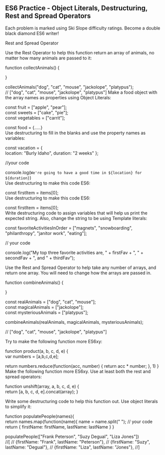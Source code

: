 ## ES6 Practice - Object Literals, Destructuring, Rest and Spread Operators

Each problem is marked using Ski Slope difficulty ratings. Become a double black diamond ES6 writer!

Rest and Spread Operator

Use the Rest Operator to help this function return an array of animals, no matter how many animals are passed to it:

function collectAnimals() {  

}

collectAnimals("dog", "cat", "mouse", "jackolope", "platypus");  
// ["dog", "cat", "mouse", "jackolope", "platypus"]
Make a food object with the array names as properties using Object Literals:

const fruit = ["apple", "pear"];  
const sweets = ["cake", "pie"];  
const vegetables = ["carrit"];

const food = {.....}  
Use destructuring to fill in the blanks and use the property names as variables:

const vacation = {  
  location: "Burly Idaho",
  duration: "2 weeks"
};

//your code

console.log(`We're going to have a good time in ${location} for ${duration}`)  
Use destructuring to make this code ES6:

const firstItem = items[0];  
Use destructuring to make this code ES6:

const firstItem = items[0];  
Write destructuring code to assign variables that will help us print the expected string. Also, change the string to be using Template literals:

const favoriteActivitiesInOrder = ["magnets", "snowboarding", "philanthropy", "janitor work", "eating"];

// your code

console.log("My top three favorite activities are, " + firstFav + ", " + secondFav + ", and " + thirdFav");  

Use the Rest and Spread Operator to help take any number of arrays, and return one array. You will need to change how the arrays are passed in.

function combineAnimals() {  

}

const realAnimals = ["dog", "cat", "mouse"];  
const magicalAnimals = ["jackolope"];  
const mysteriousAnimals = ["platypus"];

combineAnimals(realAnimals, magicalAnimals, mysteriousAnimals); 

// ["dog", "cat", "mouse", "jackolope", "platypus"]


Try to make the following function more ES6xy:

function product(a, b, c, d, e) {  
  var numbers = [a,b,c,d,e];

  return numbers.reduce(function(acc, number) {
    return acc * number;
  }, 1)
}
Make the following function more ES6xy. Use at least both the rest and spread operators:

function unshift(array, a, b, c, d, e) {  
  return [a, b, c, d, e].concat(array);
}

Write some destructuring code to help this function out. Use object literals to simplify it:

function populatePeople(names){  
    return names.map(function(name){
        name = name.split(" ");
        // your code
        return {
            firstName: firstName,
            lastName: lastName
        }
}

populatePeople(["Frank Peterson", "Suzy Degual", "Liza Jones"])  
//[
//  {firstName: "Frank", lastName: "Peterson"},
//  {firstName: "Suzy", lastName: "Degual"},
//  {firstName: "Liza", lastName: "Jones"},
//]